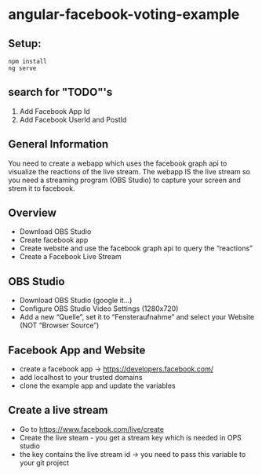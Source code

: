 # angular-facebook-voting-example

## Setup: 
```
npm install
ng serve
```

## search for "TODO"'s

1) Add Facebook App Id
2) Add Facebook UserId and PostId


## General Information
You need to create a webapp which uses the facebook graph api to visualize the reactions of the live stream. The webapp IS the live stream so you need a streaming program (OBS Studio) to capture your screen and strem it to facebook.

## Overview
* Download OBS Studio
* Create facebook app
* Create website and use the facebook graph api to query the “reactions”
* Create a Facebook Live Stream


## OBS Studio
* Download OBS Studio (google it…)
* Configure OBS Studio Video Settings (1280x720)
* Add a new “Quelle”, set it to “Fensteraufnahme” and select your Website (NOT “Browser Source”)

## Facebook App and Website
* create a facebook app → https://developers.facebook.com/
* add localhost to your trusted domains
* clone the example app and update the variables


## Create a live stream
* Go to https://www.facebook.com/live/create
* Create the live steam - you get a stream key which is needed in OPS studio
* the key contains the live stream id -> you need to pass this variable to your git project
